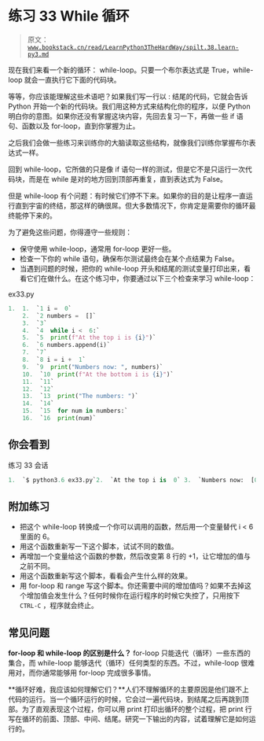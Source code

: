 # 练习 33 While 循环

> 原文：[`www.bookstack.cn/read/LearnPython3TheHardWay/spilt.38.learn-py3.md`](https://www.bookstack.cn/read/LearnPython3TheHardWay/spilt.38.learn-py3.md)

现在我们来看一个新的循环： while-loop。只要一个布尔表达式是 True，while-loop 就会一直执行它下面的代码块。

等等，你应该能理解这些术语吧？如果我们写一行以 : 结尾的代码，它就会告诉 Python 开始一个新的代码块。我们用这种方式来结构化你的程序，以便 Python 明白你的意图。如果你还没有掌握这块内容，先回去复习一下，再做一些 if 语句、函数以及 for-loop，直到你掌握为止。

之后我们会做一些练习来训练你的大脑读取这些结构，就像我们训练你掌握布尔表达式一样。

回到 while-loop，它所做的只是像 if 语句一样的测试，但是它不是只运行一次代码块，而是在 while 是对的地方回到顶部再重复，直到表达式为 False。

但是 while-loop 有个问题：有时候它们停不下来。如果你的目的是让程序一直运行直到宇宙的终结，那这样的确很屌。但大多数情况下，你肯定是需要你的循环最终能停下来的。

为了避免这些问题，你得遵守一些规则：

*   保守使用 while-loop，通常用 for-loop 更好一些。
*   检查一下你的 while 语句，确保布尔测试最终会在某个点结果为 False。
*   当遇到问题的时候，把你的 while-loop 开头和结尾的测试变量打印出来，看看它们在做什么。在这个练习中，你要通过以下三个检查来学习 while-loop：

ex33.py

```py
1.  1.  `1 i =  0`
    2.  `2 numbers =  []`
    3.  `3`
    4.  `4  while i <  6:`
    5.  `5  print(f"At the top i is {i}")`
    6.  `6 numbers.append(i)`
    7.  `7`
    8.  `8 i = i +  1`
    9.  `9  print("Numbers now: ", numbers)`
    10.  `10  print(f"At the bottom i is {i}")`
    11.  `11`
    12.  `12`
    13.  `13  print("The numbers: ")`
    14.  `14`
    15.  `15  for num in numbers:`
    16.  `16  print(num)`
```

## 你会看到

练习 33 会话

```py
1.  `$ python3.6 ex33.py`2.  `At the top i is  0` 3.  `Numbers now:  [0]`4.  `At the bottom i is  1`5.  `At the top i is  1` 6.  `Numbers now:  [0,  1]`7.  `At the bottom i is  2`8.  `At the top i is  2`9.  `Numbers now:  [0,  1,  2]`10.  `At the bottom i is  3`11.  `At the top i is  3`12.  `Numbers now:  [0,  1,  2,  3]`13.  `At the bottom i is  4`14.  `At the top i is  4`15.  `Numbers now:  [0,  1,  2,  3,  4]`16.  `At the bottom i is  5`17.  `At the top i is  5`18.  `Numbers now:  [0,  1,  2,  3,  4,  5]`19.  `At the bottom i is  6`20.  `The numbers:`21.  `0`22.  `1`23.  `2`24.  `3`25.  `4`26.  `5`
```

## 附加练习

*   把这个 while-loop 转换成一个你可以调用的函数，然后用一个变量替代 i < 6 里面的 6。
*   用这个函数重新写一下这个脚本，试试不同的数值。
*   再增加一个变量给这个函数的参数，然后改变第 8 行的 +1，让它增加的值与之前不同。
*   用这个函数重新写这个脚本，看看会产生什么样的效果。
*   用 for-loop 和 range 写这个脚本。你还需要中间的增加值吗？如果不去掉这个增加值会发生什么？任何时候你在运行程序的时候它失控了，只用按下 `CTRL-C` ，程序就会终止。

## 常见问题

**for-loop 和 while-loop 的区别是什么？** for-loop 只能迭代（循环）一些东西的集合，而 while-loop 能够迭代（循环）任何类型的东西。不过，while-loop 很难用对，而你通常能够用 for-loop 完成很多事情。

**循环好难，我应该如何理解它们？**人们不理解循环的主要原因是他们跟不上代码的运行。当一个循环运行的时候，它会过一遍代码块，到结尾之后再跳到顶部。为了直观表现这个过程，你可以用 print 打印出循环的整个过程，把 print 行写在循环的前面、顶部、中间、结尾。研究一下输出的内容，试着理解它是如何运行的。